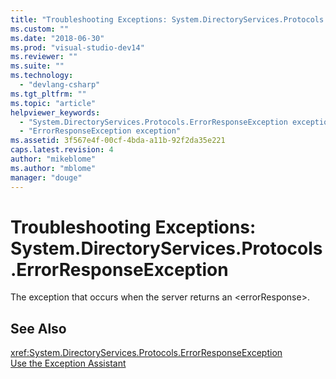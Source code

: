 ```yaml
---
title: "Troubleshooting Exceptions: System.DirectoryServices.Protocols.ErrorResponseException | Microsoft Docs"
ms.custom: ""
ms.date: "2018-06-30"
ms.prod: "visual-studio-dev14"
ms.reviewer: ""
ms.suite: ""
ms.technology: 
  - "devlang-csharp"
ms.tgt_pltfrm: ""
ms.topic: "article"
helpviewer_keywords: 
  - "System.DirectoryServices.Protocols.ErrorResponseException exception"
  - "ErrorResponseException exception"
ms.assetid: 3f567e4f-00cf-4bda-a11b-92f2da35e221
caps.latest.revision: 4
author: "mikeblome"
ms.author: "mblome"
manager: "douge"
---
```

# Troubleshooting Exceptions: System.DirectoryServices.Protocols.ErrorResponseException
The exception that occurs when the server returns an \<errorResponse>.  
  
## See Also  
 <xref:System.DirectoryServices.Protocols.ErrorResponseException>   
 [Use the Exception Assistant](http://msdn.microsoft.com/library/e0a78c50-7318-4d54-af51-40c00aea8711)